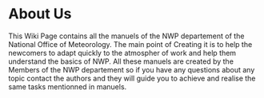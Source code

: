 # About Us

This Wiki Page contains all the manuels of the NWP departement of the National Office of Meteorology.
The main point of Creating it is to help the newcomers to adapt quickly to the atmospher of work and help them understand the basics of NWP.
All these manuels are created by the Members of the NWP departement so if you have any questions about any topic contact the authors and they will guide you to achieve and realise the same tasks mentionned in manuels.
